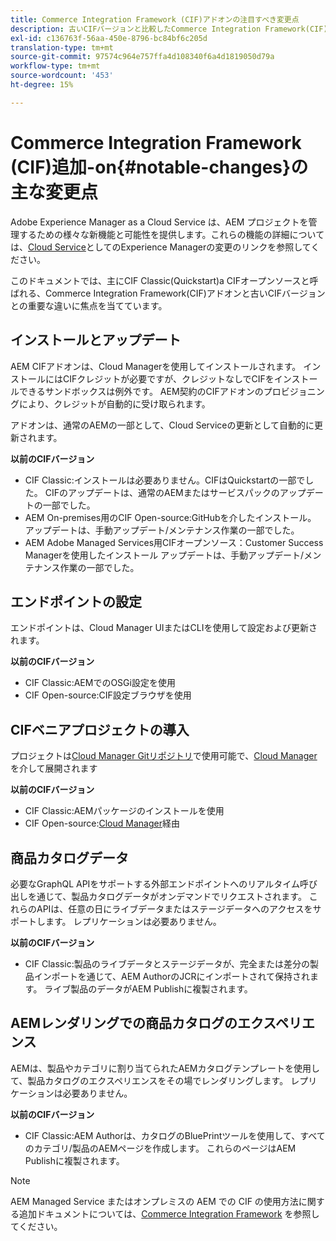 ```yaml
---
title: Commerce Integration Framework (CIF)アドオンの注目すべき変更点
description: 古いCIFバージョンと比較したCommerce Integration Framework(CIF)の顕著な変更。
exl-id: c136763f-56aa-450e-8796-bc84bf6c205d
translation-type: tm+mt
source-git-commit: 97574c964e757ffa4d108340f6a4d1819050d79a
workflow-type: tm+mt
source-wordcount: '453'
ht-degree: 15%

---
```


# Commerce Integration Framework (CIF)追加-on{#notable-changes}の主な変更点

Adobe Experience Manager as a Cloud Service は、AEM プロジェクトを管理するための様々な新機能と可能性を提供します。これらの機能の詳細については、[Cloud Service](/help/release-notes/aem-cloud-changes.md)としてのExperience Managerの変更のリンクを参照してください。

このドキュメントでは、主にCIF Classic(Quickstart)a CIFオープンソースと呼ばれる、Commerce Integration Framework(CIF)アドオンと古いCIFバージョンとの重要な違いに焦点を当てています。

## インストールとアップデート

AEM CIFアドオンは、Cloud Managerを使用してインストールされます。 インストールにはCIFクレジットが必要ですが、クレジットなしでCIFをインストールできるサンドボックスは例外です。 AEM契約のCIFアドオンのプロビジョニングにより、クレジットが自動的に受け取られます。

アドオンは、通常のAEMの一部として、Cloud Serviceの更新として自動的に更新されます。

**以前のCIFバージョン**

* CIF Classic:インストールは必要ありません。CIFはQuickstartの一部でした。 CIFのアップデートは、通常のAEMまたはサービスパックのアップデートの一部でした。
* AEM On-premises用のCIF Open-source:GitHubを介したインストール。 アップデートは、手動アップデート/メンテナンス作業の一部でした。
* AEM Adobe Managed Services用CIFオープンソース：Customer Success Managerを使用したインストール アップデートは、手動アップデート/メンテナンス作業の一部でした。

## エンドポイントの設定

エンドポイントは、Cloud Manager UIまたはCLIを使用して設定および更新されます。

**以前のCIFバージョン**

* CIF Classic:AEMでのOSGi設定を使用
* CIF Open-source:CIF設定ブラウザを使用

## CIFベニアプロジェクトの導入

プロジェクトは[Cloud Manager Gitリポジトリ](https://docs.adobe.com/content/help/ja-JP/experience-manager-cloud-service/implementing/managing-code/integrating-with-git.html)で使用可能で、[Cloud Manager](https://docs.adobe.com/content/help/ja-JP/experience-manager-cloud-service/implementing/deploying/overview.html)を介して展開されます

**以前のCIFバージョン**

* CIF Classic:AEMパッケージのインストールを使用
* CIF Open-source:[Cloud Manager](https://docs.adobe.com/content/help/ja/experience-manager-cloud-manager/using/introduction-to-cloud-manager.html)経由

## 商品カタログデータ

必要なGraphQL APIをサポートする外部エンドポイントへのリアルタイム呼び出しを通じて、製品カタログデータがオンデマンドでリクエストされます。 これらのAPIは、任意の日にライブデータまたはステージデータへのアクセスをサポートします。 レプリケーションは必要ありません。

**以前のCIFバージョン**

* CIF Classic:製品のライブデータとステージデータが、完全または差分の製品インポートを通じて、AEM AuthorのJCRにインポートされて保持されます。 ライブ製品のデータがAEM Publishに複製されます。

## AEMレンダリングでの商品カタログのエクスペリエンス

AEMは、製品やカテゴリに割り当てられたAEMカタログテンプレートを使用して、製品カタログのエクスペリエンスをその場でレンダリングします。 レプリケーションは必要ありません。

**以前のCIFバージョン**

* CIF Classic:AEM Authorは、カタログのBluePrintツールを使用して、すべてのカテゴリ/製品のAEMページを作成します。 これらのページはAEM Publishに複製されます。

>[!NOTE]
>
>AEM Managed Service またはオンプレミスの AEM での CIF の使用方法に関する追加ドキュメントについては、[Commerce Integration Framework](https://www.adobe.io/apis/experiencecloud/commerce-integration-framework/getting-started.html) を参照してください。
